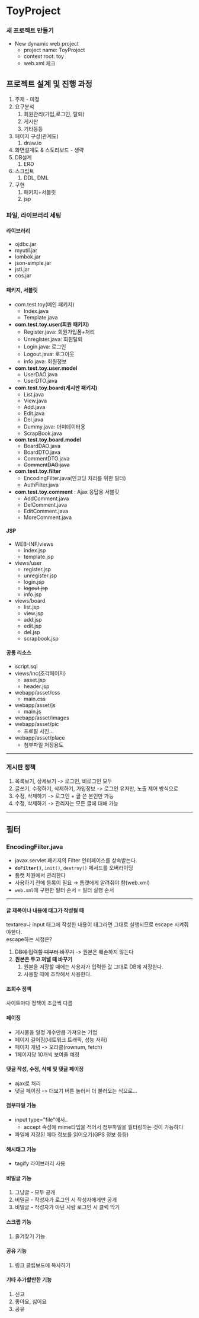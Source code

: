 # ToyProject
### 새 프로젝트 만들기
- New dynamic web project
  - project name: ToyProject
  - context root: toy
  - web.xml 체크

## 프로젝트 설계 및 진행 과정

1. 주제 - 미정
2. 요구분석
   1. 회원관리(가입,로그인, 탈퇴)
   2. 게시판
   3. 기타등등
3. 페이지 구성(관계도)
   1. draw.io
4. 화면설계도 & 스토리보드 - 생략
5. DB설계
   1. ERD
6. 스크립트
   1. DDL, DML
7. 구현
   1. 패키지+서블릿
   2. jsp

### 파일, 라이브러리 세팅
#### 라이브러리
- ojdbc.jar
- myutil.jar
- lombok.jar
- json-simple.jar
- jstl.jar
- cos.jar

#### 패키지, 서블릿
- com.test.toy(메인 패키지)
  - Index.java
  - Template.java
- __com.test.toy.user(회원 패키지)__
  - Register.java: 회원가입폼+처리
  - Unregister.java: 회원탈퇴
  - Login.java: 로그인
  - Logout.java: 로그아웃
  - Info.java: 회원정보
- __com.test.toy.user.model__
  - UserDAO.java
  - UserDTO.java
- __com.test.toy.board(게시판 패키지)__
  - List.java
  - View.java
  - Add.java
  - Edit.java
  - Del.java
  - Dummy.java: 더미데이터용
  - ScrapBook.java
- __com.test.toy.board.model__
  - BoardDAO.java
  - BoardDTO.java
  - CommentDTO.java
  - ~~CommentDAO.java~~
- __com.test.toy.filter__
  - EncodingFilter.java(인코딩 처리를 위한 필터)
  - AuthFilter.java
- __com.test.toy.comment__ : Ajax 응답용 서블릿
  - AddComment.java
  - DelComment.java
  - EditComment.java
  - MoreComment.java

#### JSP

- WEB-INF/views
  - index.jsp
  - template.jsp
- views/user
  - register.jsp
  - unregister.jsp
  - login.jsp
  - ~~logout.jsp~~
  - info.jsp
- views/board
  - list.jsp
  - view.jsp
  - add.jsp
  - edit.jsp
  - del.jsp
  - scrapbook.jsp

#### 공통 리소스

- script.sql
- views/inc(조각페이지)
  - asset.jsp
  - header.jsp
- webapp/asset/css
  - main.css
- webapp/asset/js
  - main.js
- webapp/asset/images
- webapp/asset/pic
  - 프로필 사진...
- webapp/asset/place
  - 첨부파일 저장용도

---

### 게시판 정책

1. 목록보기, 상세보기 -> 로그인, 비로그인 모두
2. 글쓰기, 수정하기, 삭제하기, 가입정보 -> 로그인 유저만, 노출 제어 방식으로
3. 수정, 삭제하기 -> 로그인 + 글 쓴 본인만 가능
4. 수정, 삭제하기 -> 관리자는 모든 글에 대해 가능

---

## 필터

### EncodingFilter.java

- javax.servlet 패키지의 Filter 인터페이스를 상속받는다.
- __`doFilter()`__, `init()`, `destroy()` 메서드를 오버라이딩
- 톰캣 차원에서 관리한다
- 사용하기 전에 등록이 필요 → 톰캣에게 알려줘야 함(web.xml)
- `web.xml`에 구현한 필터 순서 = 필터 실행 순서

---

#### 글 제목이나 내용에 태그가 작성될 때

textarea나 input 태그에 작성한 내용이 태그라면 그대로 실행되므로 escape 시켜줘야한다. <br>
escape하는 시점은?
1. ~~DB에 입력할 때부터 바꾸기~~ -> 원본은 훼손하지 않는다
2. **원본은 두고 꺼낼 때 바꾸기**
   1. 원본을 저장할 때에는 사용자가 입력한 값 그대로 DB에 저장한다.
   2. 사용할 때에 조작해서 사용한다.
   
#### 조회수 정책

사이트마다 정책이 조금씩 다름

#### 페이징

- 게시물을 일정 개수만큼 가져오는 기법
- 페이지 길어짐(네트워크 트래픽, 성능 저하)
- 페이지 개념 -> 오라클(rownum, fetch)
- 1페이지당 10개씩 보여줄 예정

#### 댓글 작성, 수정, 삭제 및 댓글 페이징

- ajax로 처리
- 댓글 페이징 -> 더보기 버튼 눌러서 더 불러오는 식으로...

#### 첨부파일 기능
- input type="file"에서..
  - accept 속성에 mime타입을 적어서 첨부파일을 필터링하는 것이 가능하다
- 파일에 저장된 메타 정보를 읽어오기(GPS 정보 등등)

#### 해시태그 기능

- tagify 라이브러리 사용

#### 비밀글 기능
1. 그냥글 - 모두 공개
2. 비밀글 - 작성자가 로그인 시 작성자에게만 공개
3. 비밀글 - 작성자가 아닌 사람 로그인 시 클릭 막기

#### 스크랩 기능
1. 즐겨찾기 기능

#### 공유 기능
1. 링크 클립보드에 복사하기 



#### 기타 추가할만한 기능
1. 신고
2. 좋아요, 싫어요
3. 공유